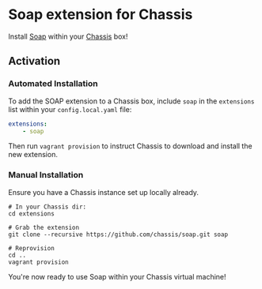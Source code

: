 # Soap extension for Chassis

Install [Soap](https://www.php.net/manual/en/book.soap.php) within your [Chassis](http://chassis.io/) box!

## Activation

### Automated Installation

To add the SOAP extension to a Chassis box, include `soap` in the `extensions` list within your `config.local.yaml` file:

```yml
extensions:
    - soap
```

Then run `vagrant provision` to instruct Chassis to download and install the new extension.

### Manual Installation

Ensure you have a Chassis instance set up locally already.

```
# In your Chassis dir:
cd extensions

# Grab the extension
git clone --recursive https://github.com/chassis/soap.git soap

# Reprovision
cd ..
vagrant provision
```

You're now ready to use Soap within your Chassis virtual machine!
